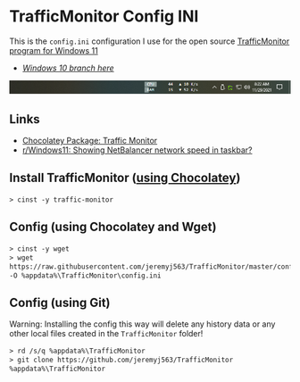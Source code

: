 # TrafficMonitor Config INI
This is the `config.ini` configuration I use for the open source [TrafficMonitor program for Windows 11](https://github.com/zhongyang219/TrafficMonitor)
- [*Windows 10 branch here*](https://github.com/jeremyj563/TrafficMonitor/tree/win10)

![traffic-monitor-example](example.png "example")

## Links
- [Chocolatey Package: Traffic Monitor](https://community.chocolatey.org/packages/traffic-monitor)
- [r/Windows11: Showing NetBalancer network speed in taskbar?](https://www.reddit.com/r/Windows11/comments/p7v07m/showing_netbalancer_network_speed_in_taskbar/)

## Install TrafficMonitor ([using Chocolatey](https://chocolatey.org/install#individual))
```
> cinst -y traffic-monitor
```

## Config (using Chocolatey and Wget)
```
> cinst -y wget
> wget https://raw.githubusercontent.com/jeremyj563/TrafficMonitor/master/config.ini -O %appdata%\TrafficMonitor\config.ini
```

## Config (using Git)
Warning: Installing the config this way will delete any history data or any other local files created in the `TrafficMonitor` folder!
```
> rd /s/q %appdata%\TrafficMonitor
> git clone https://github.com/jeremyj563/TrafficMonitor %appdata%\TrafficMonitor
```
